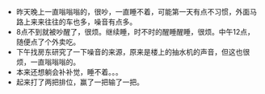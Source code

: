 + 昨天晚上一直嗡嗡嗡的，很吵，一直睡不着，可能第一天有点不习惯，外面马路上来来往往的车也多，噪音有点多。
+ 8点不到就被吵醒了，很烦。继续睡，时不时的醒睡醒睡，很烦。中午12点，随便点了个外卖吃。
+ 下午找房东研究了一下噪音的来源，原来是楼上的抽水机的声音，但这也很烦，一直嗡嗡嗡的。
+ 本来还想躺会补补觉，睡不着。。。
+ 起来打了两把排位，赢了一把输了一把。